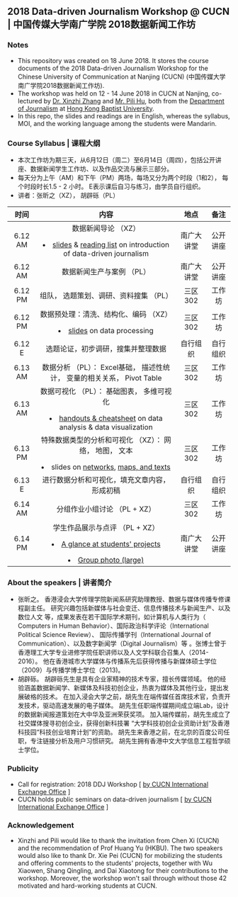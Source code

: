 ## 2018 Data-driven Journalism Workshop @ CUCN | 中国传媒大学南广学院 2018数据新闻工作坊

### Notes
 - This repository was created on 18 June 2018. It stores the course documents of the 2018 Data-driven Journalism Workshop for the Chinese University of Communication at Nanjing (CUCN) (中国传媒大学南广学院2018数据新闻工作坊).
 - The workshop was held on 12 - 14 June 2018 in CUCN at Nanjing, co-lectured by [Dr. Xinzhi Zhang](http://www.drxinzhizhang.com) and [Mr. Pili Hu](http://hupili.net), both from the [Department of Journalism](http://www.jour.hkbu.edu.hk/eng/) at [Hong Kong Baptist University](http://www.hkbu.edu.hk).  
 - In this repo, the slides and readings are in English, whereas the syllabus, MOI, and the working language among the students were Mandarin.

### Course Syllabus | 课程大纲
 - 本次工作坊为期三天，从6月12日（周二）至6月14日（周四），包括公开讲座、数据新闻学生工作坊、以及作品交流与展示三部分。
 - 每天分为上午（AM）和下午（PM）两场，每场又分为两个时段（1和2）， 每个时段时长1.5 - 2 小时。 E表示课后自习与练习，由学员自行组织。
 - 讲者：张昕之（XZ）， 胡辟砾（PL）

| 时间 | 内容 | 地点 | 备注 |
| :---: | :---: | :---: | :---: |
| 6.12 AM | 数据新闻导论 （XZ） <p><li>[slides](slides/Notes_CUCNDDJ_1_Intro.pdf) & [reading list](slides/CUCNDDJ_Readinglist_2018.docx) on introduction of data-driven journalism  | 南广大讲堂 | 公开讲座 |
| 6.12 AM | 数据新闻生产与案例 （PL） | 南广大讲堂 | 公开讲座 |
| 6.12 PM | 组队， 选题策划、调研、资料搜集 （PL） | 三区302 | 工作坊 |
| 6.12 PM | 数据预处理：清洗、结构化、编码 （XZ）<p><li>[slides](slides/Notes_CUCNDDJ_4_Processing.pdf) on data processing | 三区302 | 工作坊|
| 6.12 E | 选题论证，初步调研，搜集并整理数据 | 自行组织 | 自行组织
| 6.13 AM | 数据分析 （PL）： Excel基础， 描述性统计， 变量的相关关系， Pivot Table | 三区302 | 工作坊 |
| 6.13 AM | 数据可视化 （PL）： 基础图表， 多维可视化 <p><li>[handouts & cheatsheet](slides/Notes_CUCNDDJ_2,3,5,6_Analysis&DataViz.pdf) on data analysis & data visualization | 三区302 | 工作坊 |
| 6.13 PM | 特殊数据类型的分析和可视化 （XZ）： 网络， 地图， 文本 <p><li>slides on [networks](slides/Notes_CUCNDDJ_7a_Network.pdf), [maps, and texts](slides/Notes_CUCNDDJ_7b_Text+Map.pdf) | 三区302 | 工作坊 |
| 6.13 E | 进行数据分析和可视化，填充文章内容，形成初稿 | 自行组织 | 自行组织 |
| 6.14 AM | 分组作业小组讨论 （PL + XZ） | 三区302 | 工作坊 |
| 6.14 PM | 学生作品展示与点评 （PL + XZ） <p><li>[A glance at students' projects](stdprojs/stdprojs_title.md) <p><li>[Group photo (large)](docs/Groupphoto_large_20180614.jpg) | 南广大讲堂 | 公开讲座 |

### About the speakers | 讲者简介
- 张昕之。 香港浸会大学传理学院新闻系研究助理教授、数据与媒体传播专修课程副主任。 研究兴趣包括新媒体与社会变迁、信息传播技术与新闻生产、以及数位人文 等，成果发表在若干国际学术期刊，如计算机与人类行为（ Computers in Human Behavior）、国际政治科学评论（International Political Science Review）、 国际传播学刊（International Journal of Communication）、以及数字新闻学（Digital Journalism）等  。张博士曾于香港理工大学专业进修学院任职讲师以及人文学科联合召集人（2014-2016）。 他在香港城市大学媒体与传播系先后获得传播与新媒体硕士学位（2009）与传播学博士学位（2013)。
- 胡辟砾。 胡辟砾先生是具有企业家精神的技术专家，擅长传媒领域。 他的经验涵盖数据新闻学、新媒体及科技初创企业，热衷为媒体及其他行业，提出发展破格的技术。 在加入浸会大学之前，胡先生在端传媒任首席技术官，负责开发技术，驱动高速发展的电子媒体。 胡先生任职端传媒期间成立端Lab，设计的数据新闻报道策划在大中华及亚洲荣获奖项。 加入端传媒前，胡先生成立了社交媒体搜寻初创企业，获得创新科技署 “大学科技初创企业资助计划“及香港科技园“科技创业培育计划”的资助。 胡先生来香港之前，在北京的百度公司任职，专注链接分析及用户习惯研究。 胡先生拥有香港中文大学信息工程哲学硕士学位。

### Publicity
- Call for registration: 2018 DDJ Workshop [ [by CUCN International Exchange Office](https://mp.weixin.qq.com/s/SNfNjufoqIWkuQLe6XNarA) ]
- CUCN holds public seminars on data-driven journalism [ [by CUCN International Exchange Office](https://mp.weixin.qq.com/s/7D0uK8C3EIxZ3RZDJI1L-g) ]

### Acknowledgement
- Xinzhi and Pili would like to thank the invitation from Chen Xi (CUCN) and the recommendation of Prof Huang Yu (HKBU). The two speakers would also like to thank Dr. Xie Pei (CUCN) for mobilizing the students and offering comments to the students' projects, together with Wu Xiaowen, Shang Qingling, and Dai Xiaotong for their contributions to the workshop. Moreover, the workshop won't sail through without those 42 motivated and hard-working students at CUCN.
